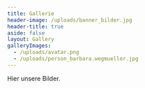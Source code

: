 ```yaml
---
title: Gallerie
header-image: /uploads/banner_bilder.jpg
header-title: true
aside: false
layout: Gallery
galleryImages:
  - /uploads/avatar.png
  - /uploads/person_barbara.wegmueller.jpg
---
```

Hier unsere Bilder.
